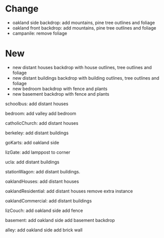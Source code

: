 # Change
* oakland side backdrop: add mountains, pine tree outlines and foliage
* oakland front backdrop: add mountains, pine tree outlines and foliage
* campanile: remove foliage

# New
* new distant houses backdrop with house outlines, tree outlines and foliage
* new distant buildings backdrop with building outlines, tree outlines and foliage
* new bedroom backdrop with fence and plants
* new basement backdrop with fence and plants

schoolbus:
add distant houses

bedroom:
add valley
add bedroom

catholicChurch:
add distant houses

berkeley:
add distant buildings

goKarts:
add oakland side

lizGate:
add lamppost to corner

ucla:
add distant buildings

stationWagon:
add distant buildings.

oaklandHouses:
add distant houses

oaklandResidential:
add distant houses
remove extra instance

oaklandCommercial:
add distant buildings

lizCouch:
add oakland side
add fence

basement:
add oakland side
add basement backdrop

alley:
add oakland side
add brick wall